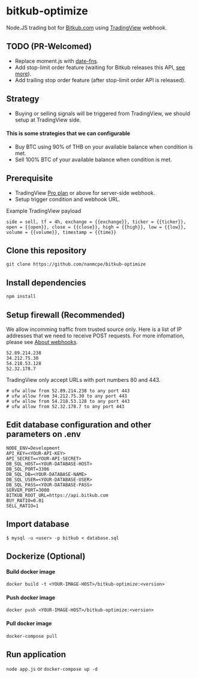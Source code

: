 # bitkub-optimize
Node.JS trading bot for [Bitkub.com](https://bitkub.com) using [TradingView](https://tradingview.com) webhook.

## TODO (PR-Welcomed)
- Replace moment.js with [date-fns](https://github.com/date-fns/date-fns).
- Add stop-limit order feature (waiting for Bitkub releases this API, [see more](https://github.com/bitkub/bitkub-official-api-docs/issues/24)).
- Add trailing stop order feature (after stop-limit order API is released).

## Strategy
- Buying or selling signals will be triggered from TradingView, we should setup at TradingView side. 
#### This is some strategies that we can configurable
- Buy BTC using 90% of THB on your available balance when condition is met.
- Sell 100% BTC of your available balance when condition is met.

## Prerequisite
- TradingView [Pro plan](https://www.tradingview.com/gopro) or above for server-side webhook.
- Setup trigger condition and webhook URL.

Example TradingView payload
```
side = sell, tf = 4h, exchange = {{exchange}}, ticker = {{ticker}}, open = {{open}}, close = {{close}}, high = {{high}}, low = {{low}}, volume = {{volume}}, timestamp = {{time}}
```

## Clone this repository
`git clone https://github.com/nanmcpe/bitkub-optimize`

## Install dependencies
`npm install`

## Setup firewall (Recommended)
We allow incomming traffic from trusted source only.
Here is a list of IP addresses that we need to receive POST requests.
For more infomation, please see [About webhooks](https://www.tradingview.com/chart/?solution=43000529348).
```
52.89.214.238
34.212.75.30
54.218.53.128
52.32.178.7
```
TradingView only accept URLs with port numbers 80 and 443.

```
# ufw allow from 52.89.214.238 to any port 443
# ufw allow from 34.212.75.30 to any port 443
# ufw allow from 54.218.53.128 to any port 443
# ufw allow from 52.32.178.7 to any port 443
```

## Edit database configuration and other parameters on .env
```
NODE_ENV=Development
API_KEY=<YOUR-API-KEY>
API_SECRET=<YOUR-API-SECRET>
DB_SQL_HOST=<YOUR-DATABASE-HOST>
DB_SQL_PORT=3306
DB_SQL_DB=<YOUR-DATABASE-NAME>
DB_SQL_USER=<YOUR-DATABASE-USER>
DB_SQL_PASS=<YOUR-DATABASE-PASS>
SERVER_PORT=3000
BITKUB_ROOT_URL=https://api.bitkub.com
BUY_RATIO=0.01
SELL_RATIO=1
```

## Import database
`$ mysql -u <user> -p bitkub < database.sql`

## Dockerize (Optional)
#### Build docker image
`docker build -t <YOUR-IMAGE-HOST>/bitkub-optimize:<version>`

#### Push docker image
`docker push <YOUR-IMAGE-HOST>/bitkub-optimize:<version>`

#### Pull docker image
`docker-compose pull`

## Run application
`node app.js` or `docker-compose up -d`
